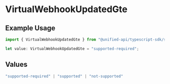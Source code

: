 # VirtualWebhookUpdatedGte

## Example Usage

```typescript
import { VirtualWebhookUpdatedGte } from "@unified-api/typescript-sdk/sdk/models/shared";

let value: VirtualWebhookUpdatedGte = "supported-required";
```

## Values

```typescript
"supported-required" | "supported" | "not-supported"
```
